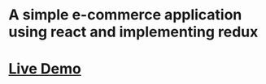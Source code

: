 # A simple e-commerce application using react and implementing redux

# [Live Demo](https://6232f8542505d65ad399eef7--elastic-roentgen-f354da.netlify.app)
